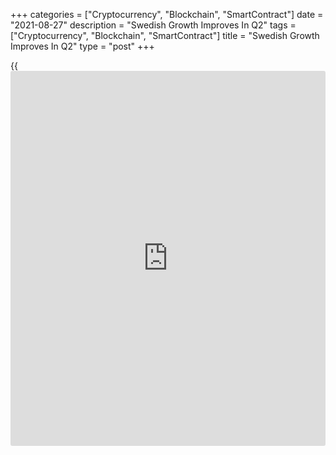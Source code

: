 +++
categories = ["Cryptocurrency", "Blockchain", "SmartContract"]
date = "2021-08-27"
description = "Swedish Growth Improves In Q2"
tags = ["Cryptocurrency", "Blockchain", "SmartContract"]
title = "Swedish Growth Improves In Q2"
type = "post"
+++

{{<iframe id="large-banner" src="https://www.bounty.group/#slide=1.0" width="100%" height="600" scrolling="no" style="border: 0px solid rgb(216, 221, 230); border-radius: 3px;">}}

Sweden's [economy][1] grew at a faster pace in the second quarter,
underpinned by investments and household consumption, preliminary data
from Statistics Sweden showed Friday.  
  
Gross domestic product grew a seasonally adjusted 0.9 percent from the
first quarter, when the economy expanded 0.8 percent.  
  
In the second quarter of 2020, the economy shrank 8.1 percent.

Compared to the same quarter of last year, GDP rose 9.7 percent in the
second quarter after a 0.2 percent fall in the previous three months.
The increase was the first since the March quarter of 2020.

Household consumption rose 1.0 percent from the previous quarter, driven
by growth in foreign consumption and recreation and culture. State
spending grew 0.8 percent.  
  
Change in inventories added 0.1 percentage point to GDP growth.  
  
Gross fixed capital formation grew 3.8 percent, led by machinery and
investment that added 1.4 percentage points.  
  
Exports decreased 1.1 percent, while imports rose 0.7 percent. The
downward contribution from net exports to GDP growth was 0.8 percentage
points.

The number of employed grew by 0.4 percent.  
  
The latest GDP data confirmed that the economy surpassed its pre-virus
peak in the second quarter, and output is set to make further gains in
the third quarter, Capital Economics said.  
  
"On the [policy](https://www.fintechee.com/policy/) front, while we think interest rate hikes are still years
away, we would not be surprised if strong house price gains prompted
[policy](https://www.fintechee.com/policy/)makers to start shrinking the balance sheet before the end of next
year - sooner than they have hinted so far and ahead of other advanced-
economy central banks," David Oxley, economist at Capital Economics,
said.

For comments and feedback [contact](https://www.playgroundfx.com/contact/): editorial@rtt[news](https://www.letsplayfx.com/blog/forex-news-website/).com

[Economic News][1]

 **What parts of the world are seeing the best (and worst) economic
performances lately? Click[here][2] to check out our [Econ Scorecard][2]
and find out! See up-to-the-moment [ranking](https://www.playgroundfx.com/blog/crypto-exchange-ranking/)s for the best and worst
performers in [GDP][3], [unemployment rate][4], [inflation][5] and much
more.**

   1. www.rtt[news](https://www.letsplayfx.com/blog/forex-news-website/).com/Content/EconomicNews.aspx
   2. www.rtt[news](https://www.letsplayfx.com/blog/forex-news-website/).com/economic-scorecard/world-rank/unemployment-rate/highest-performance.aspx
   3. www.rtt[news](https://www.letsplayfx.com/blog/forex-news-website/).com/economic-scorecard/world-rank/GDP/highest-performance.aspx
   4. www.rtt[news](https://www.letsplayfx.com/blog/forex-news-website/).com/economic-scorecard/world-rank/unemployment-rate/lowest-performance.aspx
   5. www.rtt[news](https://www.letsplayfx.com/blog/forex-news-website/).com/economic-scorecard/world-rank/CPI/highest-performance.aspx